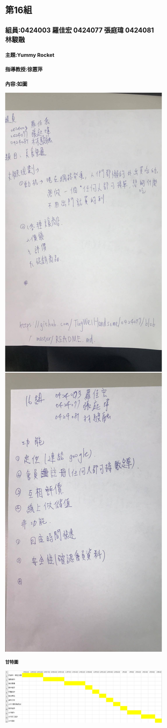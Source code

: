 # 第16組
## 組員:0424003 羅佳宏 0424077 張庭瑋 0424081 林駿融
### 主題:Yummy Rocket
### 指導教授:徐蕙萍
### 內容:如圖
![22251414_1971179369794648_859402449_o](22251414_1971179369794648_859402449_o.jpg)
![22243818_1971179403127978_279475777_o](22243818_1971179403127978_279475777_o.jpg)
#### 甘特圖 
![1514874149444](1514874149444.jpg)
